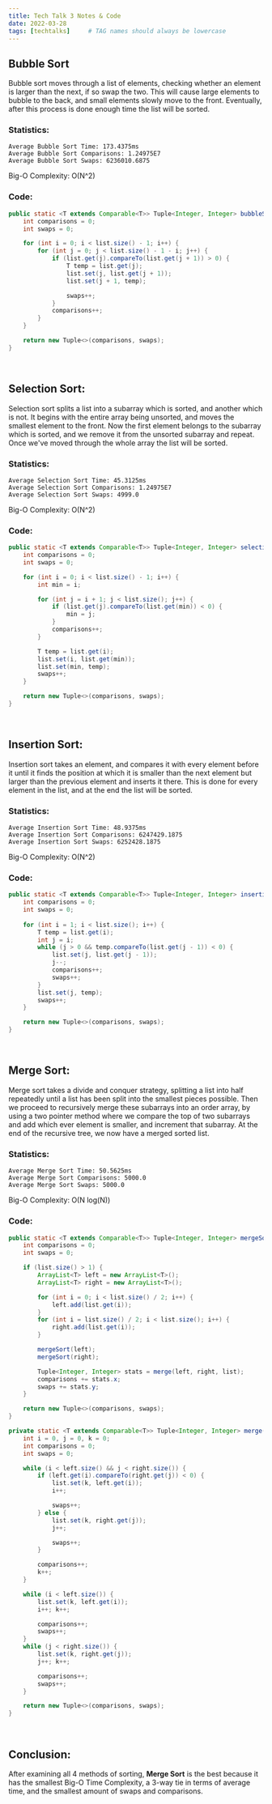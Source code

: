 ```yaml
---
title: Tech Talk 3 Notes & Code
date: 2022-03-28
tags: [techtalks]     # TAG names should always be lowercase
---
```


## Bubble Sort

Bubble sort moves through a list of elements, checking whether an element is larger than the next, if so swap the two. This will cause large elements to bubble to the back, and small elements slowly move to the front. Eventually, after this process is done enough time the list will be sorted.

### Statistics:

```
Average Bubble Sort Time: 173.4375ms
Average Bubble Sort Comparisons: 1.24975E7
Average Bubble Sort Swaps: 6236010.6875
```

Big-O Complexity: O(N^2)

### Code:
```java
public static <T extends Comparable<T>> Tuple<Integer, Integer> bubbleSort(ArrayList<T> list) {
    int comparisons = 0;
    int swaps = 0;

    for (int i = 0; i < list.size() - 1; i++) {
        for (int j = 0; j < list.size() - 1 - i; j++) {
            if (list.get(j).compareTo(list.get(j + 1)) > 0) {
                T temp = list.get(j);
                list.set(j, list.get(j + 1));
                list.set(j + 1, temp);

                swaps++;
            }
            comparisons++;
        }
    }

    return new Tuple<>(comparisons, swaps);
}
```

<br/>

## Selection Sort:

Selection sort splits a list into a subarray which is sorted, and another which is not. It begins with the entire array being unsorted, and moves the smallest element to the front. Now the first element belongs to the subarray which is sorted, and we remove it from the unsorted subarray and repeat. Once we've moved through the whole array the list will be sorted.

### Statistics:

```
Average Selection Sort Time: 45.3125ms
Average Selection Sort Comparisons: 1.24975E7
Average Selection Sort Swaps: 4999.0
```

Big-O Complexity: O(N^2)

### Code:
```java
public static <T extends Comparable<T>> Tuple<Integer, Integer> selectionSort(ArrayList<T> list) {
    int comparisons = 0;
    int swaps = 0;

    for (int i = 0; i < list.size() - 1; i++) {
        int min = i;

        for (int j = i + 1; j < list.size(); j++) {
            if (list.get(j).compareTo(list.get(min)) < 0) {
                min = j;
            }
            comparisons++;
        }

        T temp = list.get(i);
        list.set(i, list.get(min));
        list.set(min, temp);
        swaps++;
    }

    return new Tuple<>(comparisons, swaps);
}
```

<br/>

## Insertion Sort:

Insertion sort takes an element, and compares it with every element before it until it finds the position at which it is smaller than the next element but larger than the previous element and inserts it there. This is done for every element in the list, and at the end the list will be sorted.

### Statistics:

```
Average Insertion Sort Time: 48.9375ms
Average Insertion Sort Comparisons: 6247429.1875
Average Insertion Sort Swaps: 6252428.1875
```

Big-O Complexity: O(N^2)

### Code:
```java
public static <T extends Comparable<T>> Tuple<Integer, Integer> insertionSort(ArrayList<T> list) {
    int comparisons = 0;
    int swaps = 0;
    
    for (int i = 1; i < list.size(); i++) {
        T temp = list.get(i);
        int j = i;
        while (j > 0 && temp.compareTo(list.get(j - 1)) < 0) {
            list.set(j, list.get(j - 1));
            j--;
            comparisons++;
            swaps++;
        }
        list.set(j, temp);
        swaps++;
    }

    return new Tuple<>(comparisons, swaps);
}
```

<br/>

## Merge Sort:

Merge sort takes a divide and conquer strategy, splitting a list into half repeatedly until a list has been split into the smallest pieces possible. Then we proceed to recursively merge these subarrays into an order array, by using a two pointer method where we compare the top of two subarrays and add which ever element is smaller, and increment that subarray. At the end of the recursive tree, we now have a merged sorted list.

### Statistics:

```
Average Merge Sort Time: 50.5625ms
Average Merge Sort Comparisons: 5000.0
Average Merge Sort Swaps: 5000.0
```

Big-O Complexity: O(N log(N))

### Code:
```java
public static <T extends Comparable<T>> Tuple<Integer, Integer> mergeSort(ArrayList<T> list) {
    int comparisons = 0;
    int swaps = 0;

    if (list.size() > 1) {
        ArrayList<T> left = new ArrayList<T>();
        ArrayList<T> right = new ArrayList<T>();

        for (int i = 0; i < list.size() / 2; i++) {
            left.add(list.get(i));
        }
        for (int i = list.size() / 2; i < list.size(); i++) {
            right.add(list.get(i));
        }

        mergeSort(left);
        mergeSort(right);

        Tuple<Integer, Integer> stats = merge(left, right, list);
        comparisons += stats.x;
        swaps += stats.y;
    }

    return new Tuple<>(comparisons, swaps);
}

private static <T extends Comparable<T>> Tuple<Integer, Integer> merge(ArrayList<T> left, ArrayList<T> right, ArrayList<T> list) {
    int i = 0, j = 0, k = 0;
    int comparisons = 0;
    int swaps = 0;

    while (i < left.size() && j < right.size()) {
        if (left.get(i).compareTo(right.get(j)) < 0) {
            list.set(k, left.get(i));
            i++;

            swaps++;
        } else {
            list.set(k, right.get(j));
            j++;

            swaps++;
        }

        comparisons++;
        k++;
    }

    while (i < left.size()) {
        list.set(k, left.get(i));
        i++; k++;

        comparisons++;
        swaps++;
    }
    while (j < right.size()) {
        list.set(k, right.get(j));
        j++; k++;

        comparisons++;
        swaps++;
    }

    return new Tuple<>(comparisons, swaps);
}
```
<br/>

## Conclusion: 

After examining all 4 methods of sorting, **Merge Sort** is the best because it has the smallest Big-O Time Complexity, a 3-way tie in terms of average time, and the smallest amount of swaps and comparisons.
